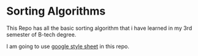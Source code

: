 # Sorting Algorithms

This Repo has all the basic sorting algorithm that i have learned in my 3rd semester of B-tech degree.

I am going to use [google style sheet](https://google.github.io/styleguide/cppguide.html) in this repo.
